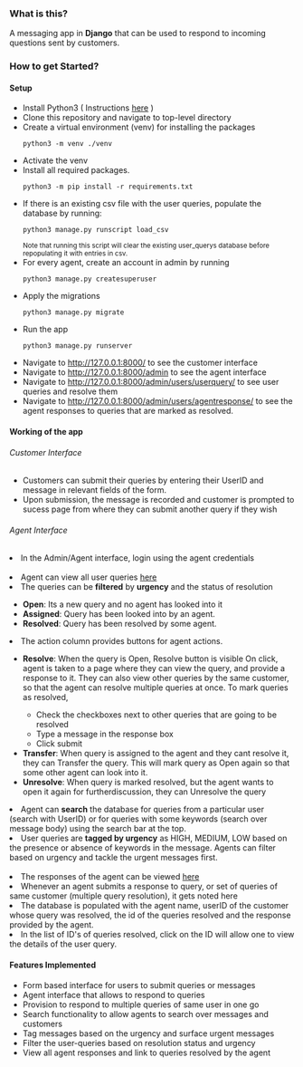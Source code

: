### What is this?
A messaging app in **Django** that can be used to respond to incoming questions sent by customers.

### How to get Started?

#### Setup
- Install Python3 ( Instructions [here](https://docs.python-guide.org/starting/installation/) )
- Clone this repository and navigate to top-level directory
- Create a virtual environment (venv) for installing the packages
    ```
    python3 -m venv ./venv
    ```
- Activate the venv 
- Install all required packages.
    ```
    python3 -m pip install -r requirements.txt
    ```
- If there is an existing csv file with the user queries, populate the database by running:
    ```
    python3 manage.py runscript load_csv
    ```
    <sub>Note that running this script will clear the existing user_querys database before repopulating it with entries in csv.</sub>
- For every agent, create an account in admin by running
    ```
    python3 manage.py createsuperuser
    ```
- Apply the migrations
    ```
    python3 manage.py migrate
    ```
- Run the app
    ```
    python3 manage.py runserver
    ```
- Navigate to http://127.0.0.1:8000/ to see the customer interface
- Navigate to http://127.0.0.1:8000/admin to see the agent interface
- Navigate to http://127.0.0.1:8000/admin/users/userquery/ to see user queries and resolve them
- Navigate to http://127.0.0.1:8000/admin/users/agentresponse/ to see the agent responses to queries that are marked as resolved.

#### Working of the app
###### Customer Interface
- Customers can submit their queries by entering their UserID and message in relevant fields of the form.
- Upon submission, the message is recorded and customer is prompted to sucess page from where they can submit another query if they wish


###### Agent Interface
<li>In the Admin/Agent interface, login using the agent credentials</li>
<br />
<li> Agent can view all user queries <a href="http://127.0.0.1:8000/admin/users/userquery/">here</a></li>
<li> The queries can be <strong>filtered</strong> by <strong>urgency</strong> and the status of resolution </li>
    <ul>
        <li> <strong>Open</strong>: Its a new query and no agent has looked into it </li>
        <li> <strong>Assigned</strong>: Query has been looked into by an agent. </li>
        <li> <strong>Resolved</strong>: Query has been resolved by some agent. </li>
    </ul>
<li> The action column provides buttons for agent actions.  </li>
    <ul>
        <li> <strong>Resolve</strong>: When the query is Open, Resolve button is visible 
        On click, agent is taken to a page where they can view the query, and provide a response to it. 
        They can also view other queries by the same customer, so that the agent can resolve multiple queries at once. 
        To mark queries as resolved, </li>
            <ul>
                <li> Check the checkboxes next to other queries that are going to be resolved </li>
                <li> Type a message in the response box </li>
                <li> Click submit </li>
            </ul>
        <li> <strong>Transfer</strong>: When query is assigned to the agent and they cant resolve it, they can Transfer the query. This will mark query as Open again so that some other agent can look into it. </li>
        <li> <strong>Unresolve</strong>: When query is marked resolved, but the agent wants to open it again for furtherdiscussion, they can Unresolve the query  </li>
    </ul>
<li> Agent can <strong>search</strong> the database for queries from a particular user (search with UserID) or for queries with some keywords (search over message body) using the search bar at the top.</li>
<li> User queries are <strong>tagged by urgency</strong> as HIGH, MEDIUM, LOW based on the presence or absence of keywords in  the message. Agents can filter based on urgency and tackle the urgent messages first.</li>
<br />
<li> The responses of the agent can be viewed <a href="http://127.0.0.1:8000/admin/users/agentresponse/">here</a></li>
<li> Whenever an agent submits a response to query, or set of queries of same customer (multiple query resolution), it gets noted here</li>
<li> The database is populated with the agent name, userID of the customer whose query was resolved, the id of the queries resolved and the response provided by the agent.</li>
<li> In the list of ID's of queries resolved, click on the ID will allow one to view the details of the user query.  </li>


#### Features Implemented
- Form based interface for users to submit queries or messages
- Agent interface that allows to respond to queries
- Provision to respond to multiple queries of same user in one go
- Search functionality to allow agents to search over messages and customers
- Tag messages based on the urgency and surface urgent messages
- Filter the user-queries based on resolution status and urgency
- View all agent responses and link to queries resolved by the agent
